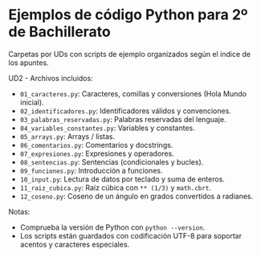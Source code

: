 # Ejemplos de código Python para 2º de Bachillerato

Carpetas por UDs con scripts de ejemplo organizados según el índice de los apuntes.

UD2 - Archivos incluidos:

- `01_caracteres.py`: Caracteres, comillas y conversiones (Hola Mundo inicial).
- `02_identificadores.py`: Identificadores válidos y convenciones.
- `03_palabras_reservadas.py`: Palabras reservadas del lenguaje.
- `04_variables_constantes.py`: Variables y constantes.
- `05_arrays.py`: Arrays / listas.
- `06_comentarios.py`: Comentarios y docstrings.
- `07_expresiones.py`: Expresiones y operadores.
- `08_sentencias.py`: Sentencias (condicionales y bucles).
- `09_funciones.py`: Introducción a funciones.
- `10_input.py`: Lectura de datos por teclado y suma de enteros.
- `11_raiz_cubica.py`: Raíz cúbica con `** (1/3)` y `math.cbrt`.
- `12_coseno.py`: Coseno de un ángulo en grados convertidos a radianes.

Notas:
- Comprueba la versión de Python con `python --version`.
- Los scripts están guardados con codificación UTF-8 para soportar acentos y caracteres especiales.
